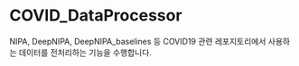 # COVID_DataProcessor

NIPA, DeepNIPA, DeepNIPA_baselines 등 COVID19 관련 레포지토리에서 사용하는 데이터를 전처리하는 기능을 수행합니다.